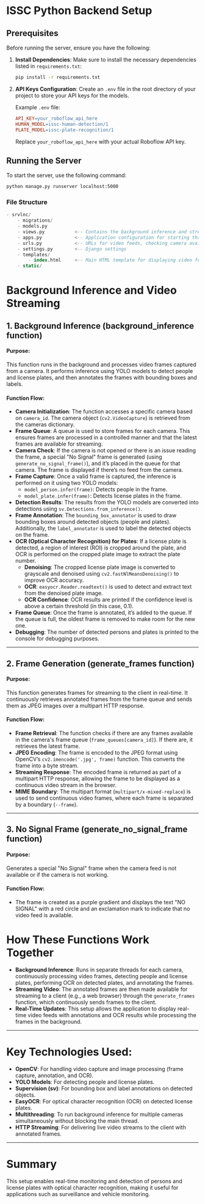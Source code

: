 # **ISSC Python Backend Setup**

## Prerequisites

Before running the server, ensure you have the following:

1. **Install Dependencies**: Make sure to install the necessary dependencies listed in `requirements.txt`:

    ```bash
    pip install -r requirements.txt
    ```

2. **API Keys Configuration**: Create an `.env` file in the root directory of your project to store your API keys for the models.

    Example `.env` file:

    ```makefile
    API_KEY=your_roboflow_api_here
    HUMAN_MODEL=issc-human-detection/1
    PLATE_MODEL=issc-plate-recognition/1
    ```

    Replace `your_roboflow_api_here` with your actual Roboflow API key.

## Running the Server

To start the server, use the following command:

```bash
python manage.py runserver localhost:5000
```

### File Structure
```sql
- srvlnc/
    - migrations/
    - models.py
    - views.py           <-- Contains the background inference and streaming logic
    - apps.py            <-- Application configuration for starting threads on app load
    - urls.py            <-- URLs for video feeds, checking camera availability, etc.
    - settings.py        <-- Django settings
    - templates/
        - index.html     <-- Main HTML template for displaying video feeds
    - static/

```
# Background Inference and Video Streaming
## 1. Background Inference (background_inference function)

#### Purpose:
This function runs in the background and processes video frames captured from a camera. It performs inference using YOLO models to detect people and license plates, and then annotates the frames with bounding boxes and labels.

#### Function Flow:
- **Camera Initialization**: The function accesses a specific camera based on `camera_id`. The camera object (`cv2.VideoCapture`) is retrieved from the cameras dictionary.
- **Frame Queue**: A queue is used to store frames for each camera. This ensures frames are processed in a controlled manner and that the latest frames are available for streaming.
- **Camera Check**: If the camera is not opened or there is an issue reading the frame, a special "No Signal" frame is generated (using `generate_no_signal_frame()`), and it’s placed in the queue for that camera. The frame is displayed if there’s no feed from the camera.
- **Frame Capture**: Once a valid frame is captured, the inference is performed on it using two YOLO models:
  - `model_person.infer(frame)`: Detects people in the frame.
  - `model_plate.infer(frame)`: Detects license plates in the frame.
- **Detection Results**: The results from the YOLO models are converted into detections using `sv.Detections.from_inference()`.
- **Frame Annotation**: The `bounding_box_annotator` is used to draw bounding boxes around detected objects (people and plates). Additionally, the `label_annotator` is used to label the detected objects on the frame.
- **OCR (Optical Character Recognition) for Plates**: If a license plate is detected, a region of interest (ROI) is cropped around the plate, and OCR is performed on the cropped plate image to extract the plate number.
  - **Denoising**: The cropped license plate image is converted to grayscale and denoised using `cv2.fastNlMeansDenoising()` to improve OCR accuracy.
  - **OCR**: `easyocr.Reader.readtext()` is used to detect and extract text from the denoised plate image.
  - **OCR Confidence**: OCR results are printed if the confidence level is above a certain threshold (in this case, 0.1).
- **Frame Queue**: Once the frame is annotated, it’s added to the queue. If the queue is full, the oldest frame is removed to make room for the new one.
- **Debugging**: The number of detected persons and plates is printed to the console for debugging purposes.

---

## 2. Frame Generation (generate_frames function)

#### Purpose:
This function generates frames for streaming to the client in real-time. It continuously retrieves annotated frames from the frame queue and sends them as JPEG images over a multipart HTTP response.

#### Function Flow:
- **Frame Retrieval**: The function checks if there are any frames available in the camera's frame queue (`frame_queues[camera_id]`). If there are, it retrieves the latest frame.
- **JPEG Encoding**: The frame is encoded to the JPEG format using OpenCV’s `cv2.imencode('.jpg', frame)` function. This converts the frame into a byte stream.
- **Streaming Response**: The encoded frame is returned as part of a multipart HTTP response, allowing the frame to be displayed as a continuous video stream in the browser.
- **MIME Boundary**: The multipart format (`multipart/x-mixed-replace`) is used to send continuous video frames, where each frame is separated by a boundary (`--frame`).

---

## 3. No Signal Frame (generate_no_signal_frame function)

#### Purpose:
Generates a special "No Signal" frame when the camera feed is not available or if the camera is not working.

#### Function Flow:
- The frame is created as a purple gradient and displays the text "NO SIGNAL" with a red circle and an exclamation mark to indicate that no video feed is available.


# How These Functions Work Together

- **Background Inference**: Runs in separate threads for each camera, continuously processing video frames, detecting people and license plates, performing OCR on detected plates, and annotating the frames.
- **Streaming Video**: The annotated frames are then made available for streaming to a client (e.g., a web browser) through the `generate_frames` function, which continuously sends frames to the client.
- **Real-Time Updates**: This setup allows the application to display real-time video feeds with annotations and OCR results while processing the frames in the background.

---

# Key Technologies Used:

- **OpenCV**: For handling video capture and image processing (frame capture, annotation, and OCR).
- **YOLO Models**: For detecting people and license plates.
- **Supervision (sv)**: For bounding box and label annotations on detected objects.
- **EasyOCR**: For optical character recognition (OCR) on detected license plates.
- **Multithreading**: To run background inference for multiple cameras simultaneously without blocking the main thread.
- **HTTP Streaming**: For delivering live video streams to the client with annotated frames.

---

# Summary
This setup enables real-time monitoring and detection of persons and license plates with optical character recognition, making it useful for applications such as surveillance and vehicle monitoring.
